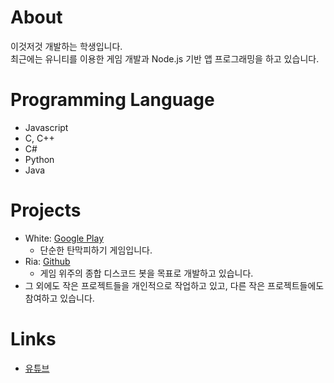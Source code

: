 # About
이것저것 개발하는 학생입니다.  
최근에는 유니티를 이용한 게임 개발과 Node.js 기반 앱 프로그래밍을 하고 있습니다.

# Programming Language
- Javascript
- C, C++
- C#
- Python
- Java

# Projects
- White: [Google Play](https://play.google.com/store/apps/details?id=com.arti.white)
  - 단순한 탄막피하기 게임입니다.
- Ria: [Github](https://github.com/artiren012/Ria)
  - 게임 위주의 종합 디스코드 봇을 목표로 개발하고 있습니다.
- 그 외에도 작은 프로젝트들을 개인적으로 작업하고 있고, 다른 작은 프로젝트들에도 참여하고 있습니다.

# Links
- [유튜브](https://youtube.com/@artiren012)
